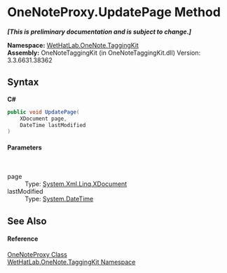 # OneNoteProxy.UpdatePage Method 
 _**\[This is preliminary documentation and is subject to change.\]**_

**Namespace:**&nbsp;<a href="4e00c8ac-fc03-0e6d-d2fd-b2c7565a9aa0">WetHatLab.OneNote.TaggingKit</a><br />**Assembly:**&nbsp;OneNoteTaggingKit (in OneNoteTaggingKit.dll) Version: 3.3.6631.38362

## Syntax

**C#**<br />
``` C#
public void UpdatePage(
	XDocument page,
	DateTime lastModified
)
```


#### Parameters
&nbsp;<dl><dt>page</dt><dd>Type: <a href="http://msdn2.microsoft.com/en-us/library/bb345449" target="_blank">System.Xml.Linq.XDocument</a><br /></dd><dt>lastModified</dt><dd>Type: <a href="http://msdn2.microsoft.com/en-us/library/03ybds8y" target="_blank">System.DateTime</a><br /></dd></dl>

## See Also


#### Reference
<a href="a46a793f-b110-250f-657a-ecb64aa3bbf7">OneNoteProxy Class</a><br /><a href="4e00c8ac-fc03-0e6d-d2fd-b2c7565a9aa0">WetHatLab.OneNote.TaggingKit Namespace</a><br />
